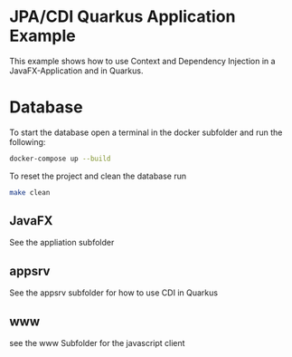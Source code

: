 # JPA/CDI Quarkus Application Example

This example shows how to use Context and Dependency Injection in a JavaFX-Application and in Quarkus.

Database
===

To start the database open a terminal in the docker subfolder and run the following: 
```bash
docker-compose up --build
```

To reset the project and clean the database run
```bash
make clean
```

JavaFX
---
See the appliation subfolder

appsrv
---
See the appsrv subfolder for how to use CDI in Quarkus

www
---
see the www Subfolder for the javascript client
